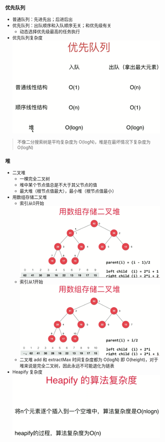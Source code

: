### 优先队列
- 普通队列：先进先出；后进后出
- 优先队列：出队顺序和入队顺序无关；和优先级有关
    - 动态选择优先级最高的任务执行
- 优先队列复杂度
    ![优先队列](PriorityQueue.png)
> 不像二分搜索树是平均复杂度为 O(logN)，堆是在最坏情况下复杂度为O(logN)
### 堆
- 二叉堆
    - 一棵完全二叉树
    - 堆中某个节点值总是不大于其父节点的值
    - 最大堆（根节点值最大），最小堆（根节点值最小）
- 用数组存储二叉堆
    - 索引从0开始
    ![用数组存储二叉堆（索引0开始）](堆的表示2.png)
    - 索引从1开始
    ![用数组存储二叉堆（索引1开始）](堆的表示.png)
    - 二叉堆 add 和 extractMax 时间复杂度都为 O(logN) 即 O(height)，对于堆来说是完全二叉树，因此永远不可能退化为链表
- Heapify 复杂度
    ![Heapify复杂度](Heapify复杂度.png)